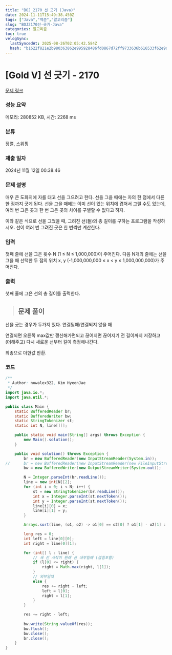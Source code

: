 ```yaml
---
title: "BOJ_2170_선 긋기 (Java)"
date: 2024-11-11T15:49:38.450Z
tags: ["Java","백준","알고리즘"]
slug: "BOJ2170선-긋기-Java"
categories: 알고리즘
toc: true
velogSync:
  lastSyncedAt: 2025-08-26T02:05:42.584Z
  hash: "b1622f821e2b980363862e995928486fd0867d72ff9733636b616533f62e9db8"
---
```


# [Gold V] 선 긋기 - 2170 

[문제 링크](https://www.acmicpc.net/problem/2170) 

### 성능 요약

메모리: 280852 KB, 시간: 2268 ms

### 분류

정렬, 스위핑

### 제출 일자

2024년 11월 12일 00:38:46

### 문제 설명

<p>매우 큰 도화지에 자를 대고 선을 그으려고 한다. 선을 그을 때에는 자의 한 점에서 다른 한 점까지 긋게 된다. 선을 그을 때에는 이미 선이 있는 위치에 겹쳐서 그릴 수도 있는데, 여러 번 그은 곳과 한 번 그은 곳의 차이를 구별할 수 없다고 하자.</p>

<p>이와 같은 식으로 선을 그었을 때, 그려진 선(들)의 총 길이를 구하는 프로그램을 작성하시오. 선이 여러 번 그려진 곳은 한 번씩만 계산한다.</p>

### 입력 

 <p>첫째 줄에 선을 그은 횟수 N (1 ≤ N ≤ 1,000,000)이 주어진다. 다음 N개의 줄에는 선을 그을 때 선택한 두 점의 위치 x, y (-1,000,000,000 ≤ x < y ≤ 1,000,000,000)가 주어진다.</p>

### 출력 

 <p>첫째 줄에 그은 선의 총 길이를 출력한다.</p>


> ## 문제 풀이

선을 긋는 경우가 두가지 있다. 연결될때/연결되지 않을 때

연결되면 오른쪽 max값만 갱신해가면되고 끊어지면 끊어지기 전 길이까지 저장하고 (더해주고) 다시 새로운 선부터 길이 측정해나간다.

최종으로 더한값 반환.

### 코드
```java
/**
 * Author: nowalex322, Kim HyeonJae
 */
import java.io.*;
import java.util.*;

public class Main {
	static BufferedReader br;
	static BufferedWriter bw;
	static StringTokenizer st;
	static int N, line[][];

	public static void main(String[] args) throws Exception {
		new Main().solution();
	}

	public void solution() throws Exception {
		br = new BufferedReader(new InputStreamReader(System.in));
//		br = new BufferedReader(new InputStreamReader(new FileInputStream("input.txt")));
		bw = new BufferedWriter(new OutputStreamWriter(System.out));

		N = Integer.parseInt(br.readLine());
		line = new int[N][2];
		for (int i = 0; i < N; i++) {
			st = new StringTokenizer(br.readLine());
			int x = Integer.parseInt(st.nextToken());
			int y = Integer.parseInt(st.nextToken());
			line[i][0] = x;
			line[i][1] = y;
		}

		Arrays.sort(line, (o1, o2) -> o1[0] == o2[0] ? o1[1] - o2[1] : o1[0] - o2[0]); // 오름차순

		long res = 0;
		int left = line[0][0];
		int right = line[0][1];

		for (int[] l : line) {
			// 새 선 시작이 원래 선 내부일때 (겹침포함)
			if (l[0] <= right) {
				right = Math.max(right, l[1]);
			}
			// 외부일떄
			else {
				res += right - left;
				left = l[0];
				right = l[1];
			}
		}

		res += right - left;
		
		bw.write(String.valueOf(res));
		bw.flush();
		bw.close();
		br.close();
	}
}
```